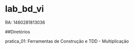 # lab_bd_vi
RA: 1460281813036

##Diretórios

pratica_01: Ferramentas de Construção e TDD - Multiplicação

